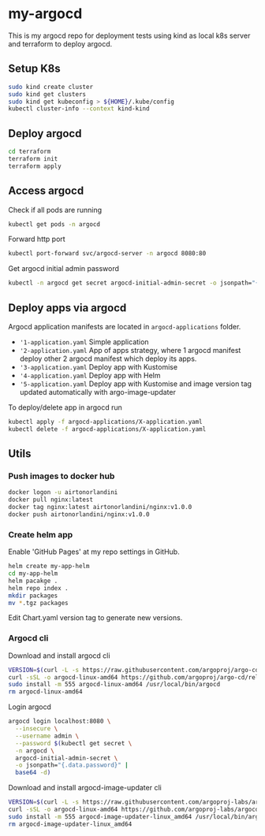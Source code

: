# my-argocd
This is my argocd repo for deployment tests using kind as local k8s server and terraform to deploy argocd.

## Setup K8s
```sh
sudo kind create cluster
sudo kind get clusters
sudo kind get kubeconfig > ${HOME}/.kube/config
kubectl cluster-info --context kind-kind
```

## Deploy argocd
```sh
cd terraform
terraform init
terraform apply
```

## Access argocd
Check if all pods are running
```sh
kubectl get pods -n argocd
```

Forward http port
```sh
kubectl port-forward svc/argocd-server -n argocd 8080:80
```

Get argocd initial admin password
```sh
kubectl -n argocd get secret argocd-initial-admin-secret -o jsonpath="{.data.password}" | base64 -d
```

## Deploy apps via argocd
Argocd application manifests are located in `argocd-applications` folder.

* `'1-application.yaml` Simple application
* `'2-application.yaml` App of apps strategy, where 1 argocd manifest deploy other 2 argocd manifest which deploy its apps.
* `'3-application.yaml` Deploy app with Kustomise
* `'4-application.yaml` Deploy app with Helm
* `'5-application.yaml` Deploy app with Kustomise and image version tag updated automatically with argo-image-updater

To deploy/delete app in argocd run
```sh
kubectl apply -f argocd-applications/X-application.yaml
kubectl delete -f argocd-applications/X-application.yaml
```

## Utils
### Push images to docker hub
```sh
docker logon -u airtonorlandini
docker pull nginx:latest
docker tag nginx:latest airtonorlandini/nginx:v1.0.0
docker push airtonorlandini/nginx:v1.0.0
```

### Create helm app
Enable 'GitHub Pages' at my repo settings in GitHub.
```sh
helm create my-app-helm
cd my-app-helm
helm pacakge .
helm repo index . 
mkdir packages
mv *.tgz packages
```
Edit Chart.yaml version tag to generate new versions. 

### Argocd cli
Download and install argocd cli
```sh
VERSION=$(curl -L -s https://raw.githubusercontent.com/argoproj/argo-cd/stable/VERSION)
curl -sSL -o argocd-linux-amd64 https://github.com/argoproj/argo-cd/releases/download/v$VERSION/argocd-linux-amd64
sudo install -m 555 argocd-linux-amd64 /usr/local/bin/argocd
rm argocd-linux-amd64
```

Login argocd
```sh
argocd login localhost:8080 \
  --insecure \
  --username admin \
  --password $(kubectl get secret \
  -n argocd \
  argocd-initial-admin-secret \
  -o jsonpath="{.data.password}" |
  base64 -d)
```

Download and install argocd-image-updater cli
```sh
VERSION=$(curl -L -s https://raw.githubusercontent.com/argoproj-labs/argocd-image-updater/stable/VERSION)
curl -sSL -o argocd-linux-amd64 https://github.com/argoproj-labs/argocd-image-updater/releases/download/v$VERSION/argocd-image-updater-linux_amd64 
sudo install -m 555 argocd-image-updater-linux_amd64 /usr/local/bin/argocd-image-updater
rm argocd-image-updater-linux_amd64
```
